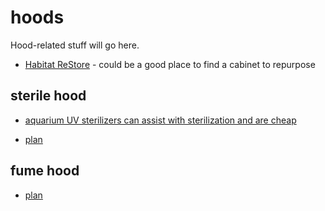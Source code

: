 # hoods

Hood-related stuff will go here.

* [Habitat ReStore](https://www.habitatcd.org/restore/) - could be a good place to find a cabinet to repurpose

## sterile hood

* [aquarium UV sterilizers can assist with sterilization and are cheap](https://www.ebay.com/b/Aquarium-UV-Sterilizers/117434/bn_827510?rmvSB=true)

* [plan](https://biohackspace.org/building-a-diy-flow-hood/)

## fume hood

* [plan](http://www.dragonflydiy.com/2014/09/fumenoise-hood-for-3d-printer.html)
